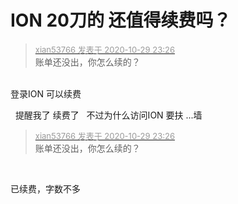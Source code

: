 # ION  20刀的 还值得续费吗？


<div class="quote"><blockquote><font size="2"><a href="https://www.hostloc.com/forum.php?mod=redirect&amp;goto=findpost&amp;pid=9372712&amp;ptid=760028" target="_blank"><font color="#999999">xian53766 发表于 2020-10-29 23:26</font></a></font><br />
账单还没出，你怎么续的？</blockquote></div><br />
登录ION 可以续费

<img src="static/image/smiley/default/smile.gif" smilieid="1" border="0" alt="" />&nbsp;&nbsp;提醒我了 续费了&nbsp; &nbsp;不过为什么访问ION 要扶 ...墙&nbsp; &nbsp;

<div class="quote"><blockquote><font size="2"><a href="https://www.hostloc.com/forum.php?mod=redirect&amp;goto=findpost&amp;pid=9372712&amp;ptid=760028" target="_blank"><font color="#999999">xian53766 发表于 2020-10-29 23:26</font></a></font><br />
账单还没出，你怎么续的？</blockquote></div><br />
<img id="aimg_ES4AP" onclick="zoom(this, this.src, 0, 0, 0)" class="zoom" src="https://alipic.cn/images/2020/10/29/fd8878ae8a41e7acc97fed2b5a9f8925.png" onmouseover="img_onmouseoverfunc(this)" onload="thumbImg(this)" border="0" alt="" />

已续费，字数不多
